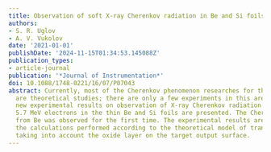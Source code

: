 ```yaml
---
title: Observation of soft X-ray Cherenkov radiation in Be and Si foils
authors:
- S. R. Uglov
- A. V. Vukolov
date: '2021-01-01'
publishDate: '2024-11-15T01:34:53.145088Z'
publication_types:
- article-journal
publication: '*Journal of Instrumentation*'
doi: 10.1088/1748-0221/16/07/P07043
abstract: Currently, most of the Cherenkov phenomenon researches for the X-ray region
  are theoretical studies; there are only a few experiments in this area. Here the
  new experimental results on observation of X-ray Cherenkov radiation generated by
  5.7 MeV electrons in the thin Be and Si foils are presented. The Cherenkov effect
  from Be was observed for the first time. The experimental results are compared with
  the calculations performed according to the theoretical model of transition radiation
  taking into account the oxide layer on the target output surface.
---
```

